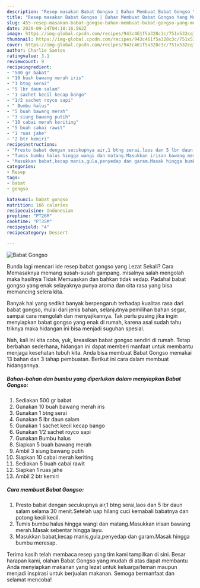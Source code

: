 ```yaml
---
description: "Resep masakan Babat Gongso | Bahan Membuat Babat Gongso Yang Menggugah Selera"
title: "Resep masakan Babat Gongso | Bahan Membuat Babat Gongso Yang Menggugah Selera"
slug: 455-resep-masakan-babat-gongso-bahan-membuat-babat-gongso-yang-menggugah-selera
date: 2020-09-24T04:18:16.562Z
image: https://img-global.cpcdn.com/recipes/943c461f5a328c3c/751x532cq70/babat-gongso-foto-resep-utama.jpg
thumbnail: https://img-global.cpcdn.com/recipes/943c461f5a328c3c/751x532cq70/babat-gongso-foto-resep-utama.jpg
cover: https://img-global.cpcdn.com/recipes/943c461f5a328c3c/751x532cq70/babat-gongso-foto-resep-utama.jpg
author: Charlie Santos
ratingvalue: 3.1
reviewcount: 9
recipeingredient:
- "500 gr babat"
- "10 buah bawang merah iris"
- "1 btng serai"
- "5 lbr daun salam"
- "1 sachet kecil kecap bango"
- "1/2 sachet royco sapi"
- " Bumbu halus"
- "5 buah bawang merah"
- "3 siung bawang putih"
- "10 cabai merah keriting"
- "5 buah cabai rawit"
- "1 ruas jahe"
- "2 btr kemiri"
recipeinstructions:
- "Presto babat dengan secukupnya air,1 btng serai,laos dan 5 lbr daun salam selama 30 menit.Setelah uap hilang cuci kemabali babatnya dan potong kecil kecil."
- "Tumis bumbu halus hingga wangi dan matang.Masukkan irisan bawang merah.Masak sebentar hingga layu."
- "Masukkan babat,kecap manis,gula,penyedap dan garam.Masak hingga bumbu meresap."
categories:
- Resep
tags:
- babat
- gongso

katakunci: babat gongso 
nutrition: 166 calories
recipecuisine: Indonesian
preptime: "PT26M"
cooktime: "PT35M"
recipeyield: "4"
recipecategory: Dessert

---
```



![Babat Gongso](https://img-global.cpcdn.com/recipes/943c461f5a328c3c/751x532cq70/babat-gongso-foto-resep-utama.jpg)

Bunda lagi mencari ide resep babat gongso yang Lezat Sekali? Cara Memasaknya memang susah-susah gampang. misalnya salah mengolah maka hasilnya Tidak Memuaskan dan bahkan tidak sedap. Padahal babat gongso yang enak selayaknya punya aroma dan cita rasa yang bisa memancing selera kita.

Banyak hal yang sedikit banyak berpengaruh terhadap kualitas rasa dari babat gongso, mulai dari jenis bahan, selanjutnya pemilihan bahan segar, sampai cara mengolah dan menyajikannya. Tak perlu pusing jika ingin menyiapkan babat gongso yang enak di rumah, karena asal sudah tahu triknya maka hidangan ini bisa menjadi suguhan spesial.




Nah, kali ini kita coba, yuk, kreasikan babat gongso sendiri di rumah. Tetap berbahan sederhana, hidangan ini dapat memberi manfaat untuk membantu menjaga kesehatan tubuh kita. Anda bisa membuat Babat Gongso memakai 13 bahan dan 3 tahap pembuatan. Berikut ini cara dalam membuat hidangannya.

<!--inarticleads1-->

##### Bahan-bahan dan bumbu yang diperlukan dalam menyiapkan Babat Gongso:

1. Sediakan 500 gr babat
1. Gunakan 10 buah bawang merah iris
1. Gunakan 1 btng serai
1. Gunakan 5 lbr daun salam
1. Gunakan 1 sachet kecil kecap bango
1. Gunakan 1/2 sachet royco sapi
1. Gunakan  Bumbu halus
1. Siapkan 5 buah bawang merah
1. Ambil 3 siung bawang putih
1. Siapkan 10 cabai merah keriting
1. Sediakan 5 buah cabai rawit
1. Siapkan 1 ruas jahe
1. Ambil 2 btr kemiri




<!--inarticleads2-->

##### Cara membuat Babat Gongso:

1. Presto babat dengan secukupnya air,1 btng serai,laos dan 5 lbr daun salam selama 30 menit.Setelah uap hilang cuci kemabali babatnya dan potong kecil kecil.
1. Tumis bumbu halus hingga wangi dan matang.Masukkan irisan bawang merah.Masak sebentar hingga layu.
1. Masukkan babat,kecap manis,gula,penyedap dan garam.Masak hingga bumbu meresap.




Terima kasih telah membaca resep yang tim kami tampilkan di sini. Besar harapan kami, olahan Babat Gongso yang mudah di atas dapat membantu Anda menyiapkan makanan yang lezat untuk keluarga/teman maupun menjadi inspirasi untuk berjualan makanan. Semoga bermanfaat dan selamat mencoba!
